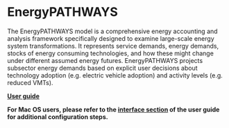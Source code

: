 # EnergyPATHWAYS

The EnergyPATHWAYS model is a comprehensive energy accounting and analysis framework specifically designed to examine large-scale energy system transformations. It represents service demands, energy demands, stocks of energy consuming technologies, and how these might change under different assumed energy futures. EnergyPATHWAYS projects subsector energy demands based on explicit user decisions about technology adoption (e.g. electric vehicle adoption) and activity levels (e.g. reduced VMTs).

**[User guide](https://energypathways.readthedocs.io/)**

**For Mac OS users, please refer to the [interface section](https://energypathways.readthedocs.io/en/latest/interface.html) of the user guide for additional configuration steps.**